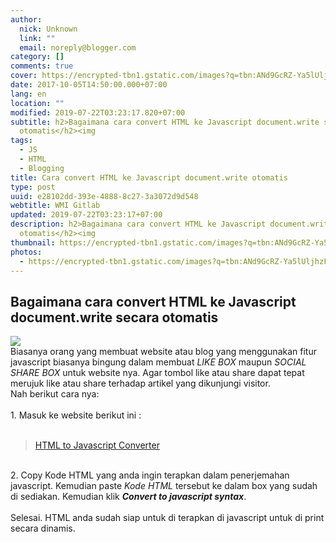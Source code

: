 ```yaml
---
author:
  nick: Unknown
  link: ""
  email: noreply@blogger.com
category: []
comments: true
cover: https://encrypted-tbn1.gstatic.com/images?q=tbn:ANd9GcRZ-Ya5lUljhzFq1eHq5wLN0Nooclq80d6mgWebE86HqthrDHyNsuF_gQPY
date: 2017-10-05T14:50:00.000+07:00
lang: en
location: ""
modified: 2019-07-22T03:23:17.820+07:00
subtitle: h2>Bagaimana cara convert HTML ke Javascript document.write secara
  otomatis</h2><img
tags:
  - JS
  - HTML
  - Blogging
title: Cara convert HTML ke Javascript document.write otomatis
type: post
uuid: e28102dd-393e-4888-8c27-3a3072d9d548
webtitle: WMI Gitlab
updated: 2019-07-22T03:23:17+07:00
description: h2>Bagaimana cara convert HTML ke Javascript document.write secara
  otomatis</h2><img
thumbnail: https://encrypted-tbn1.gstatic.com/images?q=tbn:ANd9GcRZ-Ya5lUljhzFq1eHq5wLN0Nooclq80d6mgWebE86HqthrDHyNsuF_gQPY
photos:
  - https://encrypted-tbn1.gstatic.com/images?q=tbn:ANd9GcRZ-Ya5lUljhzFq1eHq5wLN0Nooclq80d6mgWebE86HqthrDHyNsuF_gQPY
---
```


<h2>Bagaimana cara convert HTML ke Javascript document.write secara otomatis</h2><img src="https://encrypted-tbn1.gstatic.com/images?q=tbn:ANd9GcRZ-Ya5lUljhzFq1eHq5wLN0Nooclq80d6mgWebE86HqthrDHyNsuF_gQPY"><br>Biasanya orang yang membuat website atau blog yang menggunakan fitur javascript biasanya bingung dalam membuat <i>LIKE BOX</i> maupun <i>SOCIAL SHARE BOX</i> untuk website nya. Agar tombol like atau share dapat tepat merujuk like atau share terhadap artikel yang dikunjungi visitor.<br>Nah berikut cara nya:<br><br>1. Masuk ke website berikut ini :<br><br><blockquote class="tr_bq"><a href="http://www.accessify.com/tools-and-wizards/developer-tools/html-javascript-convertor/" rel="noopener noreferer nofollow" target="_blank">HTML to Javascript Converter</a></blockquote><br>2. Copy Kode HTML yang anda ingin terapkan dalam penerjemahan javascript. Kemudian paste <i>Kode HTML</i> tersebut ke dalam box yang sudah di sediakan. Kemudian klik <i><b>Convert to javascript syntax</b></i>.<br><br>Selesai. HTML anda sudah siap untuk di terapkan di javascript untuk di print secara dinamis.